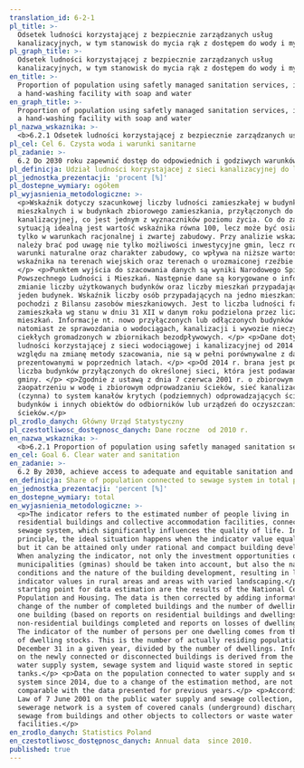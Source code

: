 ```yaml
---
translation_id: 6-2-1
pl_title: >-
  Odsetek ludności korzystającej z bezpiecznie zarządzanych usług
  kanalizacyjnych, w tym stanowisk do mycia rąk z dostępem do wody i mydła
pl_graph_title: >-
  Odsetek ludności korzystającej z bezpiecznie zarządzanych usług
  kanalizacyjnych, w tym stanowisk do mycia rąk z dostępem do wody i mydła
en_title: >-
  Proportion of population using safetly managed sanitation services, including
  a hand-washing facility with soap and water
en_graph_title: >-
  Proportion of population using safetly managed sanitation services, including
  a hand-washing facility with soap and water
pl_nazwa_wskaznika: >-
  <b>6.2.1 Odsetek ludności korzystającej z bezpiecznie zarządzanych usług kanalizacyjnych, w tym stanowisk do mycia rąk z dostępem do wody i mydła</b>
pl_cel: Cel 6. Czysta woda i warunki sanitarne
pl_zadanie: >-
  6.2 Do 2030 roku zapewnić dostęp do odpowiednich i godziwych warunków sanitarnych i higienicznych dla wszystkich oraz wyeliminować praktyki defekacji na świeżym powietrzu, przy czym należy zwrócić szczególną uwagę na potrzeby kobiet, dziewcząt i osób żyjących we wrażliwych sytuacjach
pl_definicja: Udział ludności korzystajacej z sieci kanalizacyjnej do ludności ogółem.
pl_jednostka_prezentacji: 'procent [%]'
pl_dostepne_wymiary: ogółem
pl_wyjasnienia_metodologiczne: >-
  <p>Wskaźnik dotyczy szacunkowej liczby ludności zamieszkałej w budynkach
  mieszkalnych i w budynkach zbiorowego zamieszkania, przyłączonych do sieci
  kanalizacyjnej, co jest jednym z wyznaczników poziomu życia. Co do zasady,
  sytuacją idealną jest wartość wskaźnika równa 100, lecz może być osiagnięta
  tylko w warunkach racjonalnej i zwartej zabudowy. Przy analizie wskaźnika
  należy brać pod uwagę nie tylko możliwości inwestycyjne gmin, lecz również
  warunki naturalne oraz charakter zabudowy, co wpływa na niższe wartości
  wskaźnika na terenach wiejskich oraz terenach o urozmaiconej rzeźbie terenu.
  </p> <p>Punktem wyjścia do szacowania danych są wyniki Narodowego Spisu
  Powszechnego Ludności i Mieszkań. Następnie dane są korygowane o informacje o
  zmianie liczby użytkowanych budynków oraz liczby mieszkań przypadających na
  jeden budynek. Wskaźnik liczby osób przypadających na jedno mieszkanie
  pochodzi z Bilansu zasobów mieszkaniowych. Jest to liczba ludności faktycznie
  zamieszkała wg stanu w dniu 31 XII w danym roku podzielona przez liczbę
  mieszkań. Informacje nt. nowo przyłączonych lub odłączonych budynków pochodzą
  natomiast ze sprawozdania o wodociągach, kanalizacji i wywozie nieczystości
  ciekłych gromadzonych w zbiornikach bezodpływowych. </p> <p>Dane dotyczące
  ludności korzystającej z sieci wodociągowej i kanalizacyjnej od 2014 r., ze
  względu na zmianę metody szacowania, nie są w pełni porównywalne z danymi
  prezentowanymi w poprzednich latach. </p> <p>Od 2014 r. brana jest pod uwagę
  liczba budynków przyłączonych do określonej sieci, która jest podawana przez
  gminy. </p> <p>Zgodnie z ustawą z dnia 7 czerwca 2001 r. o zbiorowym
  zaopatrzeniu w wodę i zbiorowym odprowadzaniu ścieków, sieć kanalizacyjna
  (czynna) to system kanałów krytych (podziemnych) odprowadzających ścieki z
  budynków i innych obiektów do odbiorników lub urządzeń do oczyszczania
  ścieków.</p>
pl_zrodlo_danych: Główny Urząd Statystyczny
pl_czestotliwosc_dostępnosc_danych: Dane roczne  od 2010 r.
en_nazwa_wskaznika: >-
  <b>6.2.1 Proportion of population using safetly managed sanitation services, including a hand-washing facility with soap and water</b>
en_cel: Goal 6. Clear water and sanitation
en_zadanie: >-
  6.2 By 2030, achieve access to adequate and equitable sanitation and hygiene for all and end open defecation, paying special attention to the needs of women and girls and those in vulnerable situations
en_definicja: Share of population connected to sewage system in total population.
en_jednostka_prezentacji: 'percent [%]'
en_dostepne_wymiary: total
en_wyjasnienia_metodologiczne: >-
  <p>The indicator refers to the estimated number of people living in
  residential buildings and collective accommodation facilities, connected to
  sewage system, which significantly influences the quality of life. In
  principle, the ideal situation happens when the indicator value equals 100,
  but it can be attained only under rational and compact building development.
  When analyzing the indicator, not only the investment opportunities of
  municipalities (gminas) should be taken into account, but also the natural
  conditions and the nature of the building development, resulting in lower
  indicator values in rural areas and areas with varied landscaping.</p> <p>The
  starting point for data estimation are the results of the National Census of
  Population and Housing. The data is then corrected by adding information on
  change of the number of completed buildings and the number of dwellings per
  one building (based on reports on residential buildings and dwellings in
  non-residential buildings completed and reports on losses of dwelling stock).
  The indicator of the number of persons per one dwelling comes from the balance
  of dwelling stocks. This is the number of actually residing population, as of
  December 31 in a given year, divided by the number of dwellings. Information
  on the newly connected or disconnected buildings is derived from the report on
  water supply system, sewage system and liquid waste stored in septic
  tanks.</p> <p>Data on the population connected to water supply and sewage
  system since 2014, due to a change of the estimation method, are not fully
  comparable with the data presented for previous years.</p> <p>According to the
  Law of 7 June 2001 on the public water supply and sewage collection, an active
  sewerage network is a system of covered canals (underground) discharging
  sewage from buildings and other objects to collectors or waste water treatment
  facilities.</p>
en_zrodlo_danych: Statistics Poland
en_czestotliwosc_dostępnosc_danych: Annual data  since 2010.
published: true
---
```

